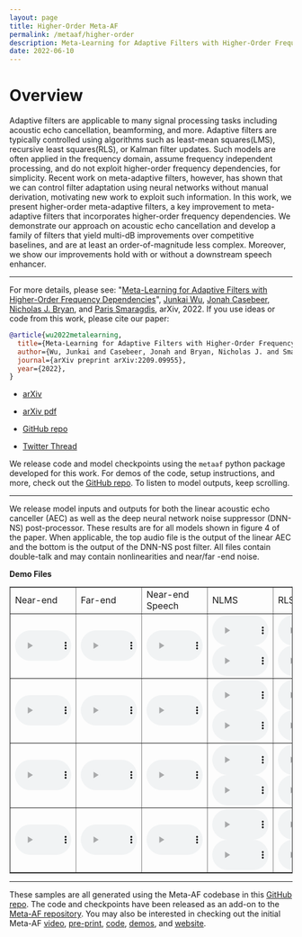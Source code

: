 ```yaml
---
layout: page
title: Higher-Order Meta-AF
permalink: /metaaf/higher-order
description: Meta-Learning for Adaptive Filters with Higher-Order Frequency Dependencies
date: 2022-06-10
---
```

# Overview
Adaptive filters are applicable to many signal processing tasks including acoustic echo cancellation, beamforming, and more. Adaptive filters are typically controlled using algorithms such as least-mean squares(LMS), recursive least squares(RLS), or Kalman filter updates. Such models are often applied in the frequency domain, assume frequency independent processing, and do not exploit higher-order frequency dependencies, for simplicity. Recent work on meta-adaptive filters, however, has shown that we can control filter adaptation using neural networks without manual derivation, motivating new work to exploit such information. In this work, we present higher-order meta-adaptive filters, a key improvement to meta-adaptive filters that incorporates higher-order frequency dependencies. We demonstrate our approach on acoustic echo cancellation and develop a family of filters that yield multi-dB improvements over competitive baselines, and are at least an order-of-magnitude less complex. Moreover, we show our improvements hold with or without a downstream speech enhancer.

---

For more details, please see:
"[Meta-Learning for Adaptive Filters with Higher-Order Frequency Dependencies](https://arxiv.org/abs/2209.09955)", [Junkai Wu](https://www.linkedin.com/in/junkai-wu-19015b198/), [Jonah Casebeer](https://jmcasebeer.github.io), [Nicholas J. Bryan](https://ccrma.stanford.edu/~njb/), and [Paris Smaragdis](https://paris.cs.illinois.edu/), arXiv, 2022. If you use ideas or code from this work, please cite our paper:

```BibTex
@article{wu2022metalearning,
  title={Meta-Learning for Adaptive Filters with Higher-Order Frequency Dependencies},
  author={Wu, Junkai and Casebeer, Jonah and Bryan, Nicholas J. and Smaragdis, Paris},    
  journal={arXiv preprint arXiv:2209.09955},
  year={2022},
}
```
- [arXiv](https://arxiv.org/abs/2209.09955)

- [arXiv pdf](https://arxiv.org/pdf/2209.09955.pdf)

- [GitHub repo](https://github.com/adobe-research/MetaAF)

- [Twitter Thread](https://twitter.com/CasebeerJonah/status/1573058398673072128)

We release code and model checkpoints using the `metaaf` python package developed for this work. For demos of the code, setup instructions, and more, check out the [GitHub repo](https://github.com/adobe-research/MetaAF). To listen to model outputs, keep scrolling.


---

We release model inputs and outputs for both the linear acoustic echo canceller (AEC) as well as the deep neural network noise suppressor (DNN-NS) post-processor. These results are for all models shown in figure 4 of the paper. When applicable, the top audio file is the output of the linear AEC and the bottom is the output of the DNN-NS post filter. All files contain double-talk and may contain nonlinearities and near/far -end noise.

**Demo Files**
<table border="1" style="margin:1px auto; width:100%">
  <tr>
    <td>Near-end</td>
    <td>Far-end</td>
    <td>Near-end Speech</td>
    <td>NLMS</td>
    <td>RLS</td>
    <td>Kalman Filter</td>
    <td>Only DNN-NS</td>
    <td>Diag. Meta-AF</td>
    <td><b>Banded-9 Meta-AF</b></td>
    <td><b>Banded-3 Meta-AF</b></td>

  </tr>
    <!-- SAMPLE 0 -->
    <tr>
      <td><audio controls style="width: 100px;"><source src="/assets/audio/ho-meta-aec/0/nearend_mix.wav" /></audio></td>
      <td><audio controls style="width: 100px;"><source src="/assets/audio/ho-meta-aec/0/farend_speech.wav" /></audio></td>
      <td><audio controls style="width: 100px;"><source src="/assets/audio/ho-meta-aec/0/nearend_speech.wav" /></audio></td>
      <td>
        <audio controls style="width: 100px;"><source src="/assets/audio/ho-meta-aec/0/nlms/aec_out.wav" /></audio>
        <audio controls style="width: 100px;"><source src="/assets/audio/ho-meta-aec/0/nlms/res_out.wav" /></audio>
      </td>
      <td>
        <audio controls style="width: 100px;"><source src="/assets/audio/ho-meta-aec/0/rls/aec_out.wav" /></audio>
        <audio controls style="width: 100px;"><source src="/assets/audio/ho-meta-aec/0/rls/res_out.wav" /></audio>
      </td>
      <td>
        <audio controls style="width: 100px;"><source src="/assets/audio/ho-meta-aec/0/kf/aec_out.wav" /></audio>
        <audio controls style="width: 100px;"><source src="/assets/audio/ho-meta-aec/0/kf/res_out.wav" /></audio>
      </td>
      <td>
        <audio controls style="width: 100px;"><source src="/assets/audio/ho-meta-aec/0/dnn_res/res_out.wav" /></audio>
      </td>
      <td>
        <audio controls style="width: 100px;"><source src="/assets/audio/ho-meta-aec/0/diag/aec_out.wav" /></audio>
        <audio controls style="width: 100px;"><source src="/assets/audio/ho-meta-aec/0/diag/res_out.wav" /></audio>
      </td>
      <td>
        <audio controls style="width: 100px;"><source src="/assets/audio/ho-meta-aec/0/banded3/aec_out.wav" /></audio>
        <audio controls style="width: 100px;"><source src="/assets/audio/ho-meta-aec/0/banded3/res_out.wav" /></audio>
      </td>
      <td>
        <audio controls style="width: 100px;"><source src="/assets/audio/ho-meta-aec/0/banded9/aec_out.wav" /></audio>
        <audio controls style="width: 100px;"><source src="/assets/audio/ho-meta-aec/0/banded9/res_out.wav" /></audio>
      </td>
  </tr>
    <!-- SAMPLE 1 -->
    <tr>
      <td><audio controls style="width: 100px;"><source src="/assets/audio/ho-meta-aec/1/nearend_mix.wav" /></audio></td>
      <td><audio controls style="width: 100px;"><source src="/assets/audio/ho-meta-aec/1/farend_speech.wav" /></audio></td>
      <td><audio controls style="width: 100px;"><source src="/assets/audio/ho-meta-aec/1/nearend_speech.wav" /></audio></td>
      <td>
        <audio controls style="width: 100px;"><source src="/assets/audio/ho-meta-aec/1/nlms/aec_out.wav" /></audio>
        <audio controls style="width: 100px;"><source src="/assets/audio/ho-meta-aec/1/nlms/res_out.wav" /></audio>
      </td>
      <td>
        <audio controls style="width: 100px;"><source src="/assets/audio/ho-meta-aec/1/rls/aec_out.wav" /></audio>
        <audio controls style="width: 100px;"><source src="/assets/audio/ho-meta-aec/1/rls/res_out.wav" /></audio>
      </td>
      <td>
        <audio controls style="width: 100px;"><source src="/assets/audio/ho-meta-aec/1/kf/aec_out.wav" /></audio>
        <audio controls style="width: 100px;"><source src="/assets/audio/ho-meta-aec/1/kf/res_out.wav" /></audio>
      </td>
      <td>
        <audio controls style="width: 100px;"><source src="/assets/audio/ho-meta-aec/1/dnn_res/res_out.wav" /></audio>
      </td>
      <td>
        <audio controls style="width: 100px;"><source src="/assets/audio/ho-meta-aec/1/diag/aec_out.wav" /></audio>
        <audio controls style="width: 100px;"><source src="/assets/audio/ho-meta-aec/1/diag/res_out.wav" /></audio>
      </td>
      <td>
        <audio controls style="width: 100px;"><source src="/assets/audio/ho-meta-aec/1/banded3/aec_out.wav" /></audio>
        <audio controls style="width: 100px;"><source src="/assets/audio/ho-meta-aec/1/banded3/res_out.wav" /></audio>
      </td>
      <td>
        <audio controls style="width: 100px;"><source src="/assets/audio/ho-meta-aec/1/banded9/aec_out.wav" /></audio>
        <audio controls style="width: 100px;"><source src="/assets/audio/ho-meta-aec/1/banded9/res_out.wav" /></audio>
      </td>
  </tr>
    <!-- SAMPLE 2 -->
      <tr>
      <td><audio controls style="width: 100px;"><source src="/assets/audio/ho-meta-aec/2/nearend_mix.wav" /></audio></td>
      <td><audio controls style="width: 100px;"><source src="/assets/audio/ho-meta-aec/2/farend_speech.wav" /></audio></td>
      <td><audio controls style="width: 100px;"><source src="/assets/audio/ho-meta-aec/2/nearend_speech.wav" /></audio></td>
      <td>
        <audio controls style="width: 100px;"><source src="/assets/audio/ho-meta-aec/2/nlms/aec_out.wav" /></audio>
        <audio controls style="width: 100px;"><source src="/assets/audio/ho-meta-aec/2/nlms/res_out.wav" /></audio>
      </td>
      <td>
        <audio controls style="width: 100px;"><source src="/assets/audio/ho-meta-aec/2/rls/aec_out.wav" /></audio>
        <audio controls style="width: 100px;"><source src="/assets/audio/ho-meta-aec/2/rls/res_out.wav" /></audio>
      </td>
      <td>
        <audio controls style="width: 100px;"><source src="/assets/audio/ho-meta-aec/2/kf/aec_out.wav" /></audio>
        <audio controls style="width: 100px;"><source src="/assets/audio/ho-meta-aec/2/kf/res_out.wav" /></audio>
      </td>
      <td>
        <audio controls style="width: 100px;"><source src="/assets/audio/ho-meta-aec/2/dnn_res/res_out.wav" /></audio>
      </td>
      <td>
        <audio controls style="width: 100px;"><source src="/assets/audio/ho-meta-aec/2/diag/aec_out.wav" /></audio>
        <audio controls style="width: 100px;"><source src="/assets/audio/ho-meta-aec/2/diag/res_out.wav" /></audio>
      </td>
      <td>
        <audio controls style="width: 100px;"><source src="/assets/audio/ho-meta-aec/2/banded3/aec_out.wav" /></audio>
        <audio controls style="width: 100px;"><source src="/assets/audio/ho-meta-aec/2/banded3/res_out.wav" /></audio>
      </td>
      <td>
        <audio controls style="width: 100px;"><source src="/assets/audio/ho-meta-aec/2/banded9/aec_out.wav" /></audio>
        <audio controls style="width: 100px;"><source src="/assets/audio/ho-meta-aec/2/banded9/res_out.wav" /></audio>
      </td>
  </tr>
    <!-- SAMPLE 3 -->
      <tr>
      <td><audio controls style="width: 100px;"><source src="/assets/audio/ho-meta-aec/3/nearend_mix.wav" /></audio></td>
      <td><audio controls style="width: 100px;"><source src="/assets/audio/ho-meta-aec/3/farend_speech.wav" /></audio></td>
      <td><audio controls style="width: 100px;"><source src="/assets/audio/ho-meta-aec/3/nearend_speech.wav" /></audio></td>
      <td>
        <audio controls style="width: 100px;"><source src="/assets/audio/ho-meta-aec/3/nlms/aec_out.wav" /></audio>
        <audio controls style="width: 100px;"><source src="/assets/audio/ho-meta-aec/3/nlms/res_out.wav" /></audio>
      </td>
      <td>
        <audio controls style="width: 100px;"><source src="/assets/audio/ho-meta-aec/3/rls/aec_out.wav" /></audio>
        <audio controls style="width: 100px;"><source src="/assets/audio/ho-meta-aec/3/rls/res_out.wav" /></audio>
      </td>
      <td>
        <audio controls style="width: 100px;"><source src="/assets/audio/ho-meta-aec/3/kf/aec_out.wav" /></audio>
        <audio controls style="width: 100px;"><source src="/assets/audio/ho-meta-aec/3/kf/res_out.wav" /></audio>
      </td>
      <td>
        <audio controls style="width: 100px;"><source src="/assets/audio/ho-meta-aec/3/dnn_res/res_out.wav" /></audio>
      </td>
      <td>
        <audio controls style="width: 100px;"><source src="/assets/audio/ho-meta-aec/3/diag/aec_out.wav" /></audio>
        <audio controls style="width: 100px;"><source src="/assets/audio/ho-meta-aec/3/diag/res_out.wav" /></audio>
      </td>
      <td>
        <audio controls style="width: 100px;"><source src="/assets/audio/ho-meta-aec/3/banded3/aec_out.wav" /></audio>
        <audio controls style="width: 100px;"><source src="/assets/audio/ho-meta-aec/3/banded3/res_out.wav" /></audio>
      </td>
      <td>
        <audio controls style="width: 100px;"><source src="/assets/audio/ho-meta-aec/3/banded9/aec_out.wav" /></audio>
        <audio controls style="width: 100px;"><source src="/assets/audio/ho-meta-aec/3/banded9/res_out.wav" /></audio>
      </td>
  </tr>
</table>

---

These samples are all generated using the Meta-AF codebase in this [GitHub repo](https://github.com/adobe-research/MetaAF). The code and checkpoints have been released as an add-on to the [Meta-AF repository](https://github.com/adobe-research/MetaAF). You may also be interested in checking out the initial Meta-AF [video](https://www.youtube.com/watch?v=incb1QNSvW8), [pre-print](https://arxiv.org/abs/2204.11942), [code](https://github.com/adobe-research/MetaAF), [demos](/metaaf/demos), and [website](/projects/metaaf).
